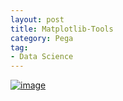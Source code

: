 ```yaml
---
layout: post
title: Matplotlib-Tools
category: Pega
tag:
- Data Science
---
```





[![image](https://jehyunlee.github.io/thumbnails/Python-DS/10_mpl_tools.png)](https://jehyunlee.github.io/2020/04/21/Python-DS-10-matplotlib_Tools/)